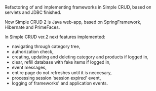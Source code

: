 Refactoring of and implementing frameworks in Simple CRUD, based on servlets and JDBC finished.

Now Simple CRUD 2 is Java web-app, based on SpringFramework, Hibernate and PrimeFaces. 


In Simple CRUD ver.2 next features implemented:
- navigating through category tree,
- authorization check,
- creating, updating and deleting category and products if logged in,
- clear, refill database with fake items if logged in,
- event messages,
- entire page do not refreshes until it is neccesary,
- processing session 'session expired' event,
- logging of frameworks' and application events.




